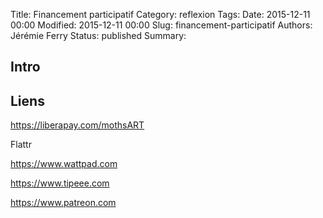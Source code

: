 Title: Financement participatif
Category: reflexion
Tags: 
Date: 2015-12-11 00:00
Modified: 2015-12-11 00:00
Slug: financement-participatif
Authors: Jérémie Ferry
Status: published
Summary:

## Intro

## Liens

https://liberapay.com/mothsART

Flattr

https://www.wattpad.com

https://www.tipeee.com

https://www.patreon.com

